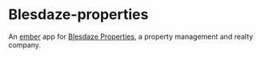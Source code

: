 # Blesdaze-properties

An [ember](http://emberjs.com/) app for [Blesdaze Properties](http://blesdazepropertiesllc.com/), a property management and realty company.
